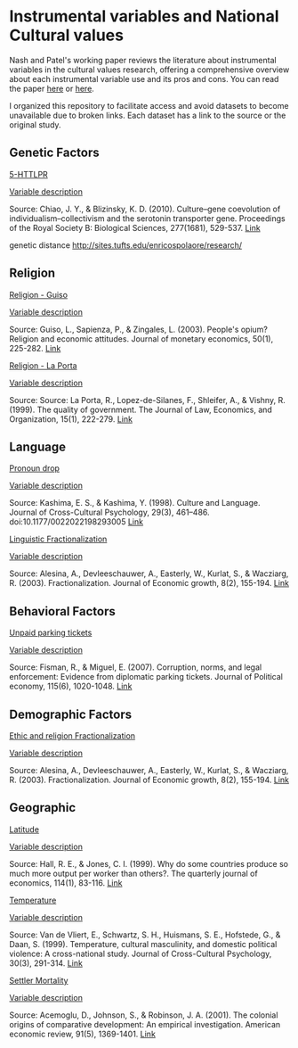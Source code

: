 # Instrumental variables and National Cultural values

Nash and Patel's working paper reviews the literature about instrumental variables in the cultural values research, offering a comprehensive overview about each instrumental variable use and its pros and cons. You can read the paper [here]() or [here](https://github.com/rsljr/cultural_values_instrumental_variables/blob/master/paper/Nash_and_Patel_overcoming_the_e_word.pdf).

I organized this repository to facilitate access and avoid datasets to become unavailable due to broken links. Each dataset has a link to the source or the original study.

## Genetic Factors

[5-HTTLPR](https://github.com/rsljr/cultural_values_instrumental_variables/blob/master/datasets/genetic/5HTTLPR.csv)  

[Variable description](https://github.com/rsljr/cultural_values_instrumental_variables/blob/master/codebook.md#5HTTLPR)

Source: Chiao, J. Y., & Blizinsky, K. D. (2010). Culture–gene coevolution of individualism–collectivism and the serotonin transporter gene. Proceedings of the Royal Society B: Biological Sciences, 277(1681), 529-537. [Link](https://royalsocietypublishing.org/doi/10.1098/rspb.2009.1650)

genetic distance
http://sites.tufts.edu/enricospolaore/research/

## Religion

[Religion - Guiso](https://github.com/rsljr/cultural_values_instrumental_variables/blob/master/datasets/religion/religion_Guiso_2003.csv)

[Variable description](https://github.com/rsljr/cultural_values_instrumental_variables/blob/master/codebook.md#Religion1)

Source: Guiso, L., Sapienza, P., & Zingales, L. (2003). People's opium? Religion and economic attitudes. Journal of monetary economics, 50(1), 225-282. [Link](https://www.sciencedirect.com/science/article/pii/S0304393202002027#TBL1)

[Religion - La Porta](https://github.com/rsljr/cultural_values_instrumental_variables/blob/master/datasets/religion/religion_La_Porta_1999.csv)

[Variable description](https://github.com/rsljr/cultural_values_instrumental_variables/blob/master/codebook.md#Religion2)

Source: Source: La Porta, R., Lopez-de-Silanes, F., Shleifer, A., & Vishny, R. (1999). The quality of government. The Journal of Law, Economics, and Organization, 15(1), 222-279. [Link](https://academic.oup.com/jleo/article/15/1/222/827397)

## Language

[Pronoun drop](https://github.com/rsljr/cultural_values_instrumental_variables/blob/master/datasets/language/pronoun_drop.csv)

[Variable description](https://github.com/rsljr/cultural_values_instrumental_variables/blob/master/codebook.md#language1)

Source: Kashima, E. S., & Kashima, Y. (1998). Culture and Language. Journal of Cross-Cultural Psychology, 29(3), 461–486. doi:10.1177/0022022198293005 [Link](https://journals.sagepub.com/doi/10.1177/0022022198293005)

[Linguistic Fractionalization](https://github.com/rsljr/cultural_values_instrumental_variables/blob/master/datasets/language/linguistic_Fractionalization.csv)

[Variable description](https://github.com/rsljr/cultural_values_instrumental_variables/blob/master/codebook.md#language2)

Source: Alesina, A., Devleeschauwer, A., Easterly, W., Kurlat, S., & Wacziarg, R. (2003). Fractionalization. Journal of Economic growth, 8(2), 155-194. [Link](https://scholar.harvard.edu/files/alesina/files/fractionalization.pdf)

## Behavioral Factors

[Unpaid parking tickets](https://github.com/rsljr/cultural_values_instrumental_variables/blob/master/datasets/behavior/ticket_data.csv)

[Variable description](https://github.com/rsljr/cultural_values_instrumental_variables/blob/master/codebook.md#ticket)

Source: Fisman, R., & Miguel, E. (2007). Corruption, norms, and legal enforcement: Evidence from diplomatic parking tickets. Journal of Political economy, 115(6), 1020-1048. [Link](https://www.journals.uchicago.edu/doi/abs/10.1086/527495)

## Demographic Factors

[Ethic and religion Fractionalization](https://github.com/rsljr/cultural_values_instrumental_variables/blob/master/datasets/demographic/ethnic_religion_Fractionalization.csv)

[Variable description](https://github.com/rsljr/cultural_values_instrumental_variables/blob/master/codebook.md#fractionalization)

Source: Alesina, A., Devleeschauwer, A., Easterly, W., Kurlat, S., & Wacziarg, R. (2003). Fractionalization. Journal of Economic growth, 8(2), 155-194. [Link](https://scholar.harvard.edu/files/alesina/files/fractionalization.pdf)

## Geographic

[Latitude](https://github.com/rsljr/cultural_values_instrumental_variables/blob/master/datasets/geographic/latitute.csv)

[Variable description](https://github.com/rsljr/cultural_values_instrumental_variables/blob/master/codebook.md#latitude)

Source: Hall, R. E., & Jones, C. I. (1999). Why do some countries produce so much more output per worker than others?. The quarterly journal of economics, 114(1), 83-116. [Link](http://web.stanford.edu/~chadj/pon400.pdf)

[Temperature]()

[Variable description](https://github.com/rsljr/cultural_values_instrumental_variables/blob/master/codebook.md#Temperature)

Source: Van de Vliert, E., Schwartz, S. H., Huismans, S. E., Hofstede, G., & Daan, S. (1999). Temperature, cultural masculinity, and domestic political violence: A cross-national study. Journal of Cross-Cultural Psychology, 30(3), 291-314. [Link](https://journals.sagepub.com/doi/10.1177/0022022199030003002)

[Settler Mortality](https://github.com/rsljr/cultural_values_instrumental_variables/blob/master/datasets/geographic/settler_mortality.csv)

[Variable description](https://github.com/rsljr/cultural_values_instrumental_variables/blob/master/codebook.md#mortality)

Source: Acemoglu, D., Johnson, S., & Robinson, J. A. (2001). The colonial origins of comparative development: An empirical investigation. American economic review, 91(5), 1369-1401. [Link](https://pubs.aeaweb.org/doi/pdfplus/10.1257/aer.91.5.1369)
